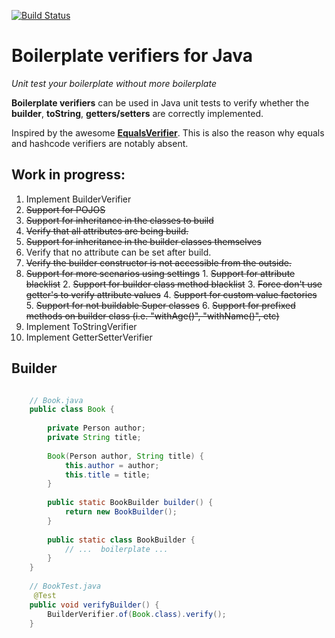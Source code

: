 [![Build Status](https://travis-ci.org/nicojs/boilerplate-verifiers.svg)](https://travis-ci.org/nicojs/boilerplate-verifiers)

Boilerplate verifiers for Java
==============================

*Unit test your boilerplate without more boilerplate*

**Boilerplate verifiers** can be used in Java unit tests to verify whether 
the **builder**, **toString**, **getters/setters** are correctly implemented.

Inspired by the awesome [**EqualsVerifier**](https://github.com/jqno/equalsverifier).
This is also the reason why equals and hashcode verifiers are notably absent.

Work in progress:
----------------
1. Implement BuilderVerifier
  1. ~~Support for POJOS~~
  2. ~~Support for inheritance in the classes to build~~
  3. ~~Verify that all attributes are being build.~~
  4. ~~Support for inheritance in the builder classes themselves~~
  5. Verify that no attribute can be set after build.
  6. ~~Verify the builder constructor is not accessible from the outside.~~
  7. ~~Support for more scenarios using settings~~
    1. ~~Support for attribute blacklist~~
    2. ~~Support for builder class method blacklist~~
    3. ~~Force don't use getter's to verify attribute values~~
    4. ~~Support for custom value factories~~
    5. ~~Support for not buildable Super classes~~
    6. ~~Support for prefixed methods on builder class (i.e. "withAge()", "withName()", etc)~~
2. Implement ToStringVerifier
3. Implement GetterSetterVerifier

Builder
------
```java

    // Book.java
    public class Book {
    
        private Person author;
        private String title;
    
        Book(Person author, String title) {
            this.author = author;
            this.title = title;
        }
    
        public static BookBuilder builder() {
            return new BookBuilder();
        }
    
        public static class BookBuilder {
            // ...  boilerplate ...
        }
    }
    
    // BookTest.java
     @Test
    public void verifyBuilder() {
        BuilderVerifier.of(Book.class).verify();
    }
```
